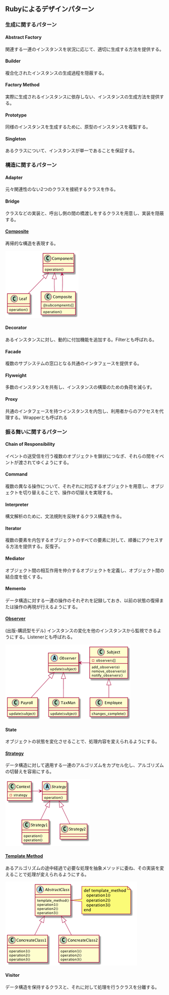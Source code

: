 Rubyによるデザインパターン
---

### 生成に関するパターン
#### Abstract Factory	
関連する一連のインスタンスを状況に応じて、適切に生成する方法を提供する。

#### Builder	
複合化されたインスタンスの生成過程を隠蔽する。

#### Factory Method	
実際に生成されるインスタンスに依存しない、インスタンスの生成方法を提供する。

#### Prototype	
同様のインスタンスを生成するために、原型のインスタンスを複製する。

#### Singleton 
あるクラスについて、インスタンスが単一であることを保証する。

### 構造に関するパターン
#### Adapter	
元々関連性のない2つのクラスを接続するクラスを作る。

#### Bridge	
クラスなどの実装と、呼出し側の間の橋渡しをするクラスを用意し、実装を隠蔽する。

#### [Composite](./composite.md)	
再帰的な構造を表現する。

![](./images/composite.png)

#### Decorator	
あるインスタンスに対し、動的に付加機能を追加する。Filterとも呼ばれる。

#### Facade	
複数のサブシステムの窓口となる共通のインタフェースを提供する。

#### Flyweight	
多数のインスタンスを共有し、インスタンスの構築のための負荷を減らす。

#### Proxy	
共通のインタフェースを持つインスタンスを内包し、利用者からのアクセスを代理する。Wrapperとも呼ばれる

### 振る舞いに関するパターン
#### Chain of Responsibility	
イベントの送受信を行う複数のオブジェクトを鎖状につなぎ、それらの間をイベントが渡されてゆくようにする。

#### Command	
複数の異なる操作について、それぞれに対応するオブジェクトを用意し、オブジェクトを切り替えることで、操作の切替えを実現する。

#### Interpreter	
構文解析のために、文法規則を反映するクラス構造を作る。

#### Iterator	
複数の要素を内包するオブジェクトのすべての要素に対して、順番にアクセスする方法を提供する。反復子。

#### Mediator	
オブジェクト間の相互作用を仲介するオブジェクトを定義し、オブジェクト間の結合度を低くする。

#### Memento	
データ構造に対する一連の操作のそれぞれを記録しておき、以前の状態の復帰または操作の再現が行えるようにする。

#### [Observer](./observer.md) 
(出版-購読型モデル)	インスタンスの変化を他のインスタンスから監視できるようにする。Listenerとも呼ばれる。

![](./images/observer.png)

#### State	
オブジェクトの状態を変化させることで、処理内容を変えられるようにする。

#### [Strategy](./strategy_.md)	
データ構造に対して適用する一連のアルゴリズムをカプセル化し、アルゴリズムの切替えを容易にする。

![](./images/strategy.png)

#### [Template Method](./template_method.md)	
あるアルゴリズムの途中経過で必要な処理を抽象メソッドに委ね、その実装を変えることで処理が変えられるようにする。

![](./images/template_method.png)

#### Visitor
データ構造を保持するクラスと、それに対して処理を行うクラスを分離する。
